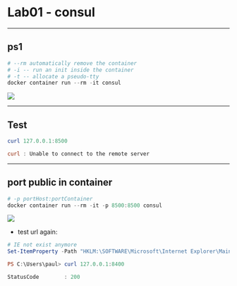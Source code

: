 # Lab01 - consul

---

## ps1
````ps1
# --rm automatically remove the container
# -i -- run an init inside the container
# -t -- allocate a pseudo-tty
docker container run --rm -it consul
````
[<img src="https://i.imgur.com/Yr6whAq.png">](https://i.imgur.com/Yr6whAq.png)

---

## Test
````ps1
curl 127.0.0.1:8500

curl : Unable to connect to the remote server
````

---

## port public in container
````ps1
# -p portHost:portContainer
docker container run --rm -it -p 8500:8500 consul
````
[<img src="https://i.imgur.com/UWBMLgT.png">](https://i.imgur.com/UWBMLgT.png)
* test url again:
````ps1
# IE not exist anymore
Set-ItemProperty -Path "HKLM:\SOFTWARE\Microsoft\Internet Explorer\Main" -Name "DisableFirstRunCustomize" -Value 2

PS C:\Users\paul> curl 127.0.0.1:8400                                              

StatusCode        : 200
````
